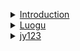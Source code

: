 <a href="//wangzhaohan2910.github.io"><details><summary>Introduction</summary>

![intro](https://cards.jerryz.com.cn/api?github=wangzhaohan2910&gitee=wangzhaohan2910&luogu=wangzhaohan2910&codeforces=wangzhaohan2910&csdn=wangzhaohan2910&img=1&date=2012-02-26&str=%E6%88%91%E7%9A%84%E7%94%9F%E6%97%A5&quote=%E6%B1%82%E5%85%B3%E6%B3%A8+%28%5Ev%5E%29&phone=19065355160&qq=350888531&email=wangcf3000%40sina.com&microsoft=wangcf3000%40sina.com&site=wangzhaohan2910.github.io)</details><details><summary>Luogu</summary>

![LG](https://api.jerryz.com.cn/about?id=629944&dark_mode=true)</details><details><summary>jy123</summary>

![jy123](https://s2.loli.net/2025/03/04/dUP5eCch8t4zDZF.webp)
